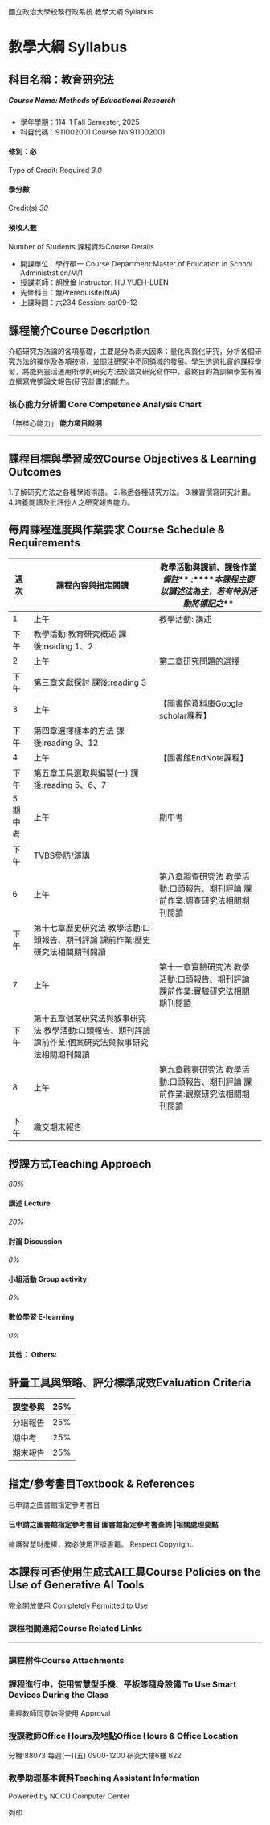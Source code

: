 國立政治大學校務行政系統 教學大綱 Syllabus
# 教學大綱 Syllabus
##  科目名稱：教育研究法 
#####  Course Name: Methods of Educational Research
  * 學年學期：114-1 Fall Semester, 2025 
  * 科目代碼：911002001 Course No.911002001


#### 修別：必
Type of Credit: Required 
_3.0_
#### 學分數
Credit(s)
_30_
#### 預收人數
Number of Students
課程資料Course Details
  * 開課單位：學行碩一 Course Department:Master of Education in School Administration/M/1 
  * 授課老師：胡悅倫 Instructor: HU YUEH-LUEN 
  * 先修科目：無Prerequisite(N/A)
  * 上課時間：六234 Session: sat09-12


##  課程簡介Course Description
介紹研究方法論的各項基礎，主要是分為兩大因素：量化與質化研究，分析各個研究方法的操作及各項技術，並關注研究中不同領域的發展。學生透過扎實的課程學習，將能夠靈活運用所學的研究方法於論文研究寫作中，最終目的為訓練學生有獨立撰寫完整論文報告(研究計畫)的能力。
###  核心能力分析圖 Core Competence Analysis Chart
「無核心能力」 
**能力項目說明**
* * *
##  課程目標與學習成效Course Objectives & Learning Outcomes 
1.了解研究方法之各種學術術語。
2.熟悉各種研究方法。
3.練習撰寫研究計畫。
4.培養閱讀及批評他人之研究報告能力。
##  每周課程進度與作業要求 Course Schedule & Requirements
**週次** |  **課程內容與指定閱讀** |  **教學活動與課前、課後作業** **_備註_**** _:_****_本課程主要以講述法為主，若有特別活動將標記之_**  
---|---|---  
1 |  上午 |  教學活動: 講述  
下午 |  教學活動:教育研究概述 課後:reading 1、2  
2 |  上午 |  第二章研究問題的選擇  
下午 |  第三章文獻探討 課後:reading 3  
3 |  上午 |  【圖書館資料庫Google scholar課程】  
下午 |  第四章選擇樣本的方法 課後:reading 9、12  
4 |  上午 |  【圖書館EndNote課程】  
下午 |  第五章工具選取與編製(一) 課後:reading 5、6、7  
5 期中考 |  上午 |  期中考  
下午 |  TVBS參訪/演講  
6 |  上午 |  第八章調查研究法 教學活動:口頭報告、期刊評論 課前作業:調查研究法相關期刊閱讀  
下午 |  第十七章歷史研究法 教學活動:口頭報告、期刊評論 課前作業:歷史研究法相關期刊閱讀  
7 |  上午 |  第十一章實驗研究法 教學活動:口頭報告、期刊評論 課前作業:實驗研究法相關期刊閱讀  
下午 |  第十五章個案研究法與敘事研究法 教學活動:口頭報告、期刊評論 課前作業:個案研究法與敘事研究法相關期刊閱讀  
8 |  上午 |  第九章觀察研究法 教學活動:口頭報告、期刊評論 課前作業:觀察研究法相關期刊閱讀  
下午 |  繳交期末報告  
##  授課方式Teaching Approach
_80%_
####  講述 Lecture
_20%_
####  討論 Discussion
_0%_
####  小組活動 Group activity
_0%_
####  數位學習 E-learning
_0%_
####  其他： Others:
##  評量工具與策略、評分標準成效Evaluation Criteria
課堂參與 |  25%  
---|---  
分組報告 |  25%  
期中考 |  25%  
期末報告 |  25%  
##  指定/參考書目Textbook & References
已申請之圖書館指定參考書目
####  已申請之圖書館指定參考書目  圖書館指定參考書查詢 |相關處理要點
維護智慧財產權，務必使用正版書籍。 Respect Copyright.
##  本課程可否使用生成式AI工具Course Policies on the Use of Generative AI Tools
完全開放使用 Completely Permitted to Use
###  課程相關連結Course Related Links
* * *
###  課程附件Course Attachments
###  課程進行中，使用智慧型手機、平板等隨身設備 To Use Smart Devices During the Class
需經教師同意始得使用  Approval
###  授課教師Office Hours及地點Office Hours & Office Location
分機:88073
每週(一)(五) 0900-1200
研究大樓6樓 622
###  教學助理基本資料Teaching Assistant Information
Powered by NCCU Computer Center
  
列印
